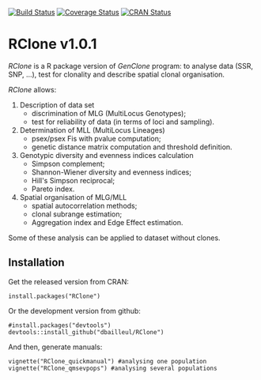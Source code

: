 [![Build Status](https://travis-ci.org/dbailleul/RClone.svg?branch=master)](https://travis-ci.org/dbailleul/RClone)
[![Coverage Status](https://codecov.io/github/dbailleul/RClone/coverage.svg?branch=master)](https://codecov.io/github/dbailleul/RClone?branch=master)
[![CRAN Status](http://www.r-pkg.org/badges/version/RClone)](https://cran.r-project.org/web/packages/RClone)


# RClone v1.0.1

*RClone* is a R package version of *GenClone* program: to analyse data (SSR, SNP, ...), test for clonality and describe spatial clonal organisation.

*RClone* allows:

1. Description of data set  
    * discrimination of MLG (MultiLocus Genotypes);  
    * test for reliability of data (in terms of loci and sampling).  
2. Determination of MLL (MultiLocus Lineages)  
    * psex/psex Fis with pvalue computation;  
    * genetic distance matrix computation and threshold definition.  
3. Genotypic diversity and evenness indices calculation  
    * Simpson complement;  
    * Shannon-Wiener diversity and evenness indices;  
    * Hill's Simpson reciprocal;
    * Pareto index.  
4. Spatial organisation of MLG/MLL  
    * spatial autocorrelation methods;  
    * clonal subrange estimation;  
    * Aggregation index and Edge Effect estimation.  

Some of these analysis can be applied to dataset without clones. 

## Installation

Get the released version from CRAN:

    install.packages("RClone")

Or the development version from github:

    #install.packages("devtools")
    devtools::install_github("dbailleul/RClone")

And then, generate manuals:

    vignette("RClone_quickmanual") #analysing one population
    vignette("RClone_qmsevpops") #analysing several populations
